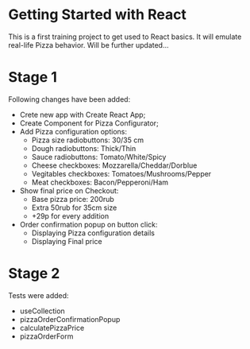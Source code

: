 # Getting Started with React

This is a first training project to get used to React basics. It will emulate real-life Pizza behavior. Will be further updated...

# Stage 1
Following changes have been added:

- Crete new app with Create React App;
- Create Component for Pizza Configurator;
- Add Pizza configuration options:
    - Pizza size radiobuttons: 30/35 cm
    - Dough radiobuttons: Thick/Thin
    - Sauce radiobuttons: Tomato/White/Spicy
    - Cheese checkboxes: Mozzarella/Cheddar/Dorblue
    - Vegitables checkboxes: Tomatoes/Mushrooms/Pepper
    - Meat checkboxes: Bacon/Pepperoni/Ham
- Show final price on Checkout:
    -  Base pizza price: 200rub
    -  Extra 50rub for 35cm size
    -  +29р for every addition
- Order confirmation popup on button click:
    - Displaying Pizza configuration details
    - Displaying Final price

# Stage 2
Tests were added:

- useCollection
- pizzaOrderConfirmationPopup
- calculatePizzaPrice
- pizzaOrderForm